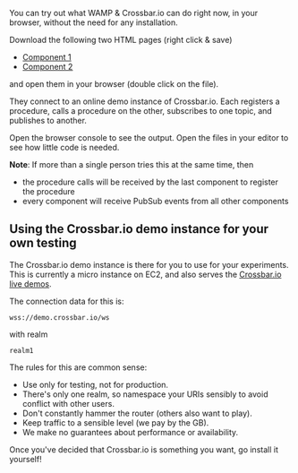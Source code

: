 You can try out what WAMP & Crossbar.io can do right now, in your browser, without the need for any installation. 

Download the following two HTML pages (right click & save)

* [Component 1](https://raw.githubusercontent.com/crossbario/crossbardemo/master/crossbardemo/crossbardemo/web/demo/minimal/component_01.html)
* [Component 2](https://raw.githubusercontent.com/crossbario/crossbardemo/master/crossbardemo/crossbardemo/web/demo/minimal/component_02.html)

and open them in your browser (double click on the file).

They connect to an online demo instance of Crossbar.io. Each registers a procedure, calls a procedure on the other, subscribes to one topic, and publishes to another.

Open the browser console to see the output. Open the files in your editor to see how little code is needed.

**Note**: If more than a single person tries this at the same time, then 

* the procedure calls will be received by the last component to register the procedure
* every component will receive PubSub events from all other components

## Using the Crossbar.io demo instance for your own testing

The Crossbar.io demo instance is there for you to use for your experiments.
This is currently a micro instance on EC2, and also serves the [Crossbar.io live demos](https://demo.crossbar.io/). 

The connection data for this is:

`wss://demo.crossbar.io/ws`

with realm

`realm1`

The rules for this are common sense:

* Use only for testing, not for production.
* There's only one realm, so namespace your URIs sensibly to avoid conflict with other users.
* Don't constantly hammer the router (others also want to play).
* Keep traffic to a sensible level (we pay by the GB).
* We make no guarantees about performance or availability.

Once you've decided that Crossbar.io is something you want, go install it yourself!

